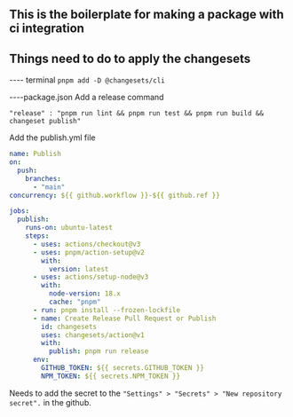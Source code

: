 ## This is the boilerplate for making a package with ci integration

## Things need to do to apply the changesets
---- terminal
`pnpm add -D @changesets/cli`

----package.json
Add a release command 
```
"release" : "pnpm run lint && pnpm run test && pnpm run build && changeset publish"

```

Add the publish.yml file 

```yml
name: Publish
on:
  push:
    branches:
      - "main"
concurrency: ${{ github.workflow }}-${{ github.ref }}

jobs:
  publish:
    runs-on: ubuntu-latest
    steps:
      - uses: actions/checkout@v3
      - uses: pnpm/action-setup@v2
        with:
          version: latest
      - uses: actions/setup-node@v3
        with:
          node-version: 18.x
          cache: "pnpm"
      - run: pnpm install --frozen-lockfile
      - name: Create Release Pull Request or Publish
        id: changesets
        uses: changesets/action@v1
        with:
          publish: pnpm run release
      env:
        GITHUB_TOKEN: ${{ secrets.GITHUB_TOKEN }}
        NPM_TOKEN: ${{ secrets.NPM_TOKEN }}

```

Needs to add the secret to the `"Settings" > "Secrets" > "New repository secret".` in the github.



